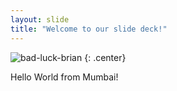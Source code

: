 ```yaml
---
layout: slide
title: "Welcome to our slide deck!"
---
```


![bad-luck-brian](https://cloud.githubusercontent.com/assets/16547949/25400743/8ae447a2-29c1-11e7-9839-5438d8fcda7b.jpg)
{: .center}

Hello World from Mumbai!
